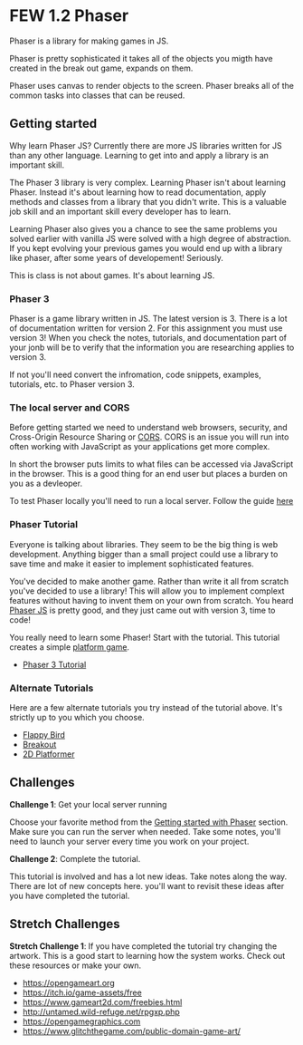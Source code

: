 # FEW 1.2 Phaser

Phaser is a library for making games in JS. 

Phaser is pretty sophisticated it takes all of the objects you migth have created in the break out game, expands on them. 

Phaser uses canvas to render objects to the screen. Phaser breaks all of the common tasks into classes that can be reused. 

## Getting started

Why learn Phaser JS? Currently there are more JS libraries 
written for JS than any other language. Learning to get into 
and apply a library is an important skill. 

The Phaser 3 library is very complex. Learning Phaser isn't 
about learning Phaser. Instead it's about learning how to 
read documentation, apply methods and classes from a library
that you didn't write. This is a valuable job skill and an 
important skill every developer has to learn. 

Learning Phaser also gives you a chance to see the same problems
you solved earlier with vanilla JS were solved with a high 
degree of abstraction. If you kept evolving your previous 
games you would end up with a library like phaser, after some 
years of developement! Seriously. 

This is class is not about games. It's about learning JS. 

### Phaser 3

Phaser is a game library written in JS. The latest version is 3. 
There is a lot of documentation written for version 2. For this 
assignment you must use version 3! When you check the notes, 
tutorials, and documentation part of your jonb will be to 
verify that the information you are researching applies to 
version 3. 

If not you'll need convert the infromation, code snippets, 
examples, tutorials, etc. to Phaser version 3. 

### The local server and CORS

Before getting started we need to understand web browsers, security, and Cross-Origin Resource Sharing or [CORS](https://developer.mozilla.org/en-US/docs/Web/HTTP/CORS). 
CORS is an issue you will run into often working with JavaScript as your applications get more complex. 

In short the browser puts limits to what files can be accessed via JavaScript in the browser. This is a good thing for an end user but places a burden on you as a devleoper. 

To test Phaser locally you'll need to run a local server. Follow the guide [here](https://phaser.io/tutorials/getting-started-phaser3)

### Phaser Tutorial

Everyone is talking about libraries. They seem to be the big thing is web development. Anything bigger than a small project could use a library to save time and make it easier to implement sophisticated features. 

You've decided to make another game. Rather than write it all from scratch you've decided to use a library! This will allow you to implement complext features without having to invent them on your own from scratch. You heard [Phaser JS](https://phaser.io) is pretty good, and they just came out with version 3, time to code! 

You really need to learn some Phaser! Start with the tutorial. This tutorial creates a simple [platform game](https://en.wikipedia.org/wiki/Platform_game). 

- [Phaser 3 Tutorial](https://phaser.io/tutorials/making-your-first-phaser-3-game/)

### Alternate Tutorials

Here are a few alternate tutorials you try instead of the 
tutorial above. It's strictly up to you which you choose. 

- [Flappy Bird](http://www.lessmilk.com/tutorial/flappy-bird-phaser-1)
- [Breakout](http://www.lessmilk.com/tutorial/breakout-phaser)
- [2D Platformer](http://www.lessmilk.com/tutorial/2d-platformer-phaser)

## Challenges 

**Challenge 1**: Get your local server running

Choose your favorite method from the [Getting started with Phaser](https://phaser.io/tutorials/getting-started-phaser3) section. Make sure you can run the server when needed. Take some notes, you'll need to launch your server every time you work on your project. 

**Challenge 2**: Complete the tutorial. 

This tutorial is involved and has a lot new ideas. Take notes along the way. There are lot of new concepts here. 
you'll want to revisit these ideas after you have completed the tutorial. 

## Stretch Challenges 

**Stretch Challenge 1**: If you have completed the tutorial try changing the artwork. 
This is a good start to learning how the system works. Check out these resources or make your own. 

- https://opengameart.org
- https://itch.io/game-assets/free
- https://www.gameart2d.com/freebies.html
- http://untamed.wild-refuge.net/rpgxp.php
- https://opengamegraphics.com
- https://www.glitchthegame.com/public-domain-game-art/




